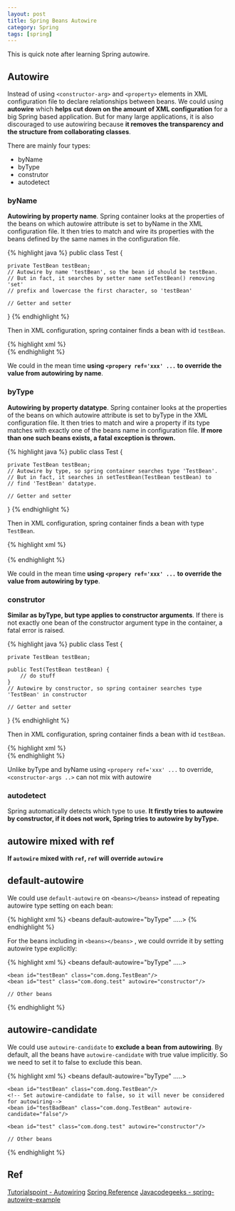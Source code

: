 ```yaml
---
layout: post
title: Spring Beans Autowire
category: Spring
tags: [spring]
---
```


This is quick note after learning Spring autowire.

## Autowire

Instead of using `<constructor-arg>` and `<property>` elements in XML configuration file to declare relationships between beans. We could using **autowire** which **helps cut down on the amount of XML configuration** for a big Spring based application. But for many large applications, it is also discouraged to use autowiring because **it removes the transparency and the structure from collaborating classes**.

There are mainly four types:

* byName
* byType
* construtor
* autodetect

### byName

**Autowiring by property name**. Spring container looks at the properties of the beans on which autowire attribute is set to byName in the XML configuration file. It then tries to match and wire its properties with the beans defined by the same names in the configuration file.

{% highlight java %}
public class Test {  

    private TestBean testBean; 
    // Autowire by name 'testBean', so the bean id should be testBean. 
    // But in fact, it searches by setter name setTestBean() removing 'set' 
    // prefix and lowercase the first character, so 'testBean'
      
    // Getter and setter
}
{% endhighlight %}

Then in XML configuration, spring container finds a bean with id `testBean`.

{% highlight xml %}
<bean id="testBean" class="com.dong.TestBean"/>  
<bean id="test" class="com.dong.test" autowire="byName"/>
{% endhighlight %}

We could in the mean time **using `<propery ref='xxx' ...` to override the value from autowiring by name**.

### byType

**Autowiring by property datatype**. Spring container looks at the properties of the beans on which autowire attribute is set to byType in the XML configuration file. It then tries to match and wire a property if its type matches with exactly one of the beans name in configuration file. **If more than one such beans exists, a fatal exception is thrown.**

{% highlight java %}
public class Test {  

    private TestBean testBean; 
    // Autowire by type, so spring container searches type 'TestBean'. 
    // But in fact, it searches in setTestBean(TestBean testBean) to 
    // find 'TestBean' datatype.
      
    // Getter and setter
}
{% endhighlight %}

Then in XML configuration, spring container finds a bean with type `TestBean`.

{% highlight xml %}
<bean id="testBean" class="com.dong.TestBean"/>  
<bean id="test" class="com.dong.test" autowire="byType"/>  
{% endhighlight %}

We could in the mean time **using `<propery ref='xxx' ...` to override the value from autowiring by type**.

### construtor

**Similar as byType, but type applies to constructor arguments**. If there is not exactly one bean of the constructor argument type in the container, a fatal error is raised.

{% highlight java %}
public class Test {  

    private TestBean testBean; 

    public Test(TestBean testBean) {
        // do stuff
    } 
    // Autowire by constructor, so spring container searches type 'TestBean' in constructor

    // Getter and setter
}
{% endhighlight %}

Then in XML configuration, spring container finds a bean with id `testBean`.

{% highlight xml %}
<bean id="testBean" class="com.dong.TestBean"/>  
<bean id="test" class="com.dong.test" autowire="constructor"/>
{% endhighlight %}

Unlike byType and byName using `<propery ref='xxx' ...` to override, `<constructor-args ..>` can not mix with autowire

### autodetect

Spring automatically detects which type to use. **It firstly tries to autowire by constructor, if it does not work, Spring tries to autowire by byType.**

## autowire mixed with ref

**If `autowire` mixed with `ref`, `ref` will override `autowire`**

## default-autowire

We could use `default-autowire` on `<beans></beans>` instead of repeating autowire type setting on each bean:

{% highlight xml %}
<beans default-autowire="byType" .....> 
{% endhighlight %}

For the beans including in `<beans></beans>` , we could ovrride it by setting autowire type explicitly:

{% highlight xml %}
<beans default-autowire="byType" .....> 

	<bean id="testBean" class="com.dong.TestBean"/>  
	<bean id="test" class="com.dong.test" autowire="constructor"/>

	// Other beans

</beans>
{% endhighlight %}

## autowire-candidate

We could use `autowire-candidate` to **exclude a bean from autowiring**. By default, all the beans have `autowire-candidate` with true value implicitly. So we need to set it to false to exclude this bean.

{% highlight xml %}
<beans default-autowire="byType" .....> 

	<bean id="testBean" class="com.dong.TestBean"/>
	<!-- Set autowire-candidate to false, so it will never be considered for autowiring-->
	<bean id="testBadBean" class="com.dong.TestBean" autowire-candidate="false"/>

	<bean id="test" class="com.dong.test" autowire="constructor"/>

	// Other beans

</beans>
{% endhighlight %}

## Ref

[Tutorialspoint - Autowiring](http://www.tutorialspoint.com/spring/spring_beans_autowiring.htm)
[Spring Reference](http://docs.spring.io/spring/docs/current/spring-framework-reference/html/beans.html#beans-factory-autowire)
[Javacodegeeks - spring-autowire-example](https://examples.javacodegeeks.com/enterprise-java/spring/beans-spring/spring-autowire-example/)



















